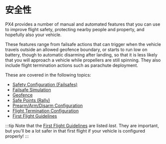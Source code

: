 # 安全性

PX4 provides a number of manual and automated features that you can use to improve flight safety, protecting nearby people and property, and hopefully also your vehicle.

These features range from failsafe actions that can trigger when the vehicle travels outside an allowed geofence boundary, or starts to run low on battery, though to automatic disarming after landing, so that it is less likely that you will approach a vehicle while propellers are still spinning.
They also include flight termination actions such as parachute deployment.

These are covered in the following topics:

- [Safety Configuration (Failsafes)](../config/safety.md)
- [Failsafe Simulation](../config/safety_simulation.md)
- [Geofence](../flying/geofence.md)
- [Safe Points (Rally)](../flying/plan_safety_points.md)
- [Prearm/Arm/Disarm Configuration](../advanced_config/prearm_arm_disarm.md)
- [Flight Termination Configuration](../advanced_config/flight_termination.md)
- [First Flight Guidelines](../flying/first_flight_guidelines.md)

:::tip
Note that the [First Flight Guidelines](../flying/first_flight_guidelines.md) are listed _last_.
They are important, but you'll be a lot safer in that first flight if your vehicle is configured properly!
:::
